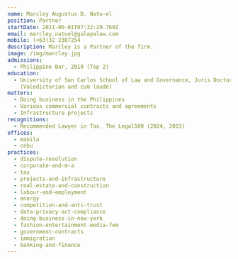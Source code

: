 ```yaml
---
name: Marcley Augustus D. Natu-el
position: Partner
startDate: 2021-06-01T07:32:29.769Z
email: marcley.natuel@gulapalaw.com
mobile: (+63)32 2387254
description: Marcley is a Partner of the firm.
image: /img/marcley.jpg
admissions:
  - Philippine Bar, 2019 (Top 2)
education:
  - University of San Carlos School of Law and Governance, Juris Doctor, 2018
    (Valedictorian and cum laude)
matters:
  - Doing business in the Philippines
  - Various commercial contracts and agreements
  - Infrastructure projects
recognitions:
  - Recommended Lawyer in Tax, The Legal500 (2024, 2023)
offices:
  - manila
  - cebu
practices:
  - dispute-resolution
  - corporate-and-m-a
  - tax
  - projects-and-infrastructure
  - real-estate-and-construction
  - labour-and-employment
  - energy
  - competition-and-anti-trust
  - data-privacy-act-compliance
  - doing-business-in-new-york
  - fashion-entertainment-media-fem
  - government-contracts
  - immigration
  - banking-and-finance
---
```

